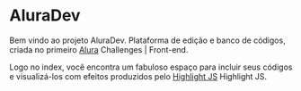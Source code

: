 # AluraDev

Bem vindo ao projeto AluraDev.
Plataforma de edição e banco de códigos, criada no primeiro [Alura](https://www.alura.com.br/) Challenges | Front-end.

Logo no index, você encontra um fabuloso espaço para incluir seus códigos e visualizá-los com efeitos produzidos pelo [Highlight JS](https://highlightjs.org/) Highlight JS.
